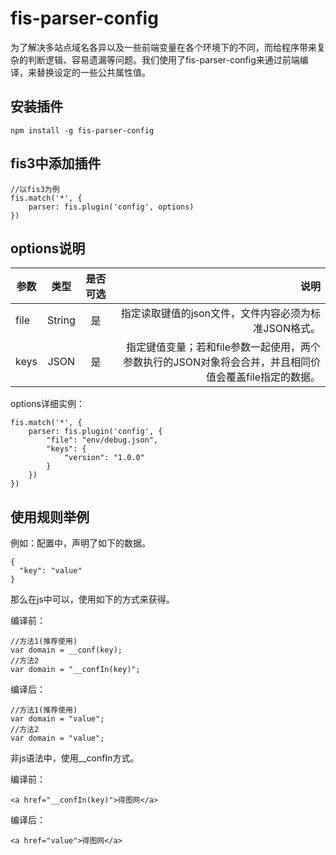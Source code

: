 # fis-parser-config

为了解决多站点域名各异以及一些前端变量在各个环境下的不同，而给程序带来复杂的判断逻辑、容易遗漏等问题。我们使用了fis-parser-config来通过前端编译，来替换设定的一些公共属性值。

## 安装插件

```
npm install -g fis-parser-config
```

## fis3中添加插件

```
//以fis3为例
fis.match('*', {
	parser: fis.plugin('config', options)
})
```

## options说明


| 参数    |   类型  | 是否可选 | 说明 |
| ------- |:------:|:-------:| ----:|
| file    | String |   是    | 指定读取键值的json文件，文件内容必须为标准JSON格式。 |
| keys    | JSON   |   是    | 指定键值变量；若和file参数一起使用，两个参数执行的JSON对象将会合并，并且相同价值会覆盖file指定的数据。|

options详细实例：

```
fis.match('*', {
	parser: fis.plugin('config', {
		"file": "env/debug.json",
		"keys": {
			"version": "1.0.0"
		}
	})
})
```


## 使用规则举例

例如：配置中，声明了如下的数据。
```
{
  "key": "value"
}
```

那么在js中可以，使用如下的方式来获得。

编译前：

```
//方法1(推荐使用)
var domain = __conf(key);
//方法2
var domain = "__confIn(key)";
```

编译后：

```
//方法1(推荐使用)
var domain = "value";
//方法2
var domain = "value";
```

非js语法中，使用__confIn方式。

编译前：

```
<a href="__confIn(key)">得图网</a>
```

编译后：

```
<a href="value">得图网</a>
```